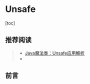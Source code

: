 # Unsafe

[toc]



## 推荐阅读

> - [Java魔法类：Unsafe应用解析](https://tech.meituan.com/2019/02/14/talk-about-java-magic-class-unsafe.html)
> - 





## 前言

